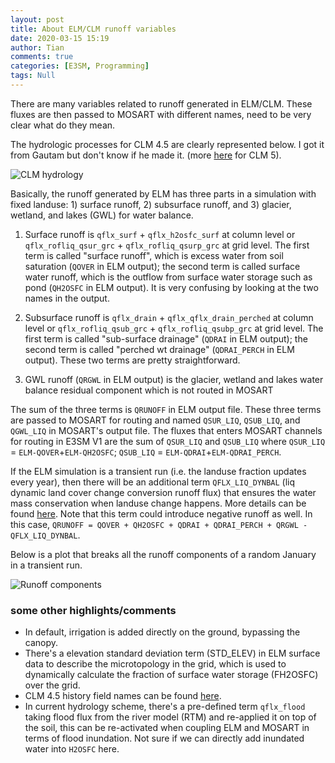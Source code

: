 ```yaml
---
layout: post
title: About ELM/CLM runoff variables
date: 2020-03-15 15:19
author: Tian
comments: true
categories: [E3SM, Programming]
tags: Null
---
```

There are many variables related to runoff generated in ELM/CLM. These fluxes are then passed to MOSART with different names, need to be very clear what do they mean.

The hydrologic processes for CLM 4.5 are clearly represented below. I got it from Gautam but don't know if he made it. (more [here](https://escomp.github.io/ctsm-docs/versions/master/html/tech_note/Hydrology/CLM50_Tech_Note_Hydrology.html) for CLM 5).

![CLM  hydrology](https://simhydro.com/notebook/images/CLM45_hydrology.jpg)

Basically, the runoff generated by ELM has three parts in a simulation with fixed landuse: 1) surface runoff, 2) subsurface runoff, and 3) glacier, wetland, and lakes (GWL) for water balance.

1) Surface runoff is `qflx_surf` + `qflx_h2osfc_surf` at column level or `qflx_rofliq_qsur_grc` + `qflx_rofliq_qsurp_grc` at grid level. The first term is called "surface runoff", which is excess water from soil saturation (`QOVER` in ELM output); the second term is called surface water runoff, which is the outflow from surface water storage such as pond (`QH2OSFC` in ELM output). It is very confusing by looking at the two names in the output.

2) Subsurface runoff is `qflx_drain` + `qflx_qflx_drain_perched` at column level or `qflx_rofliq_qsub_grc` + `qflx_rofliq_qsubp_grc` at grid level. The first term is called "sub-surface drainage" (`QDRAI` in ELM output); the second term is called "perched wt drainage" (`QDRAI_PERCH` in ELM output). These two terms are pretty straightforward. 

3) GWL runoff (`QRGWL` in ELM output) is the glacier, wetland and lakes water balance residual component which is not routed in MOSART

The sum of the three terms is `QRUNOFF` in ELM output file. These three terms are passed to MOSART for routing and named `QSUR_LIQ`, `QSUB_LIQ`, and `QGWL_LIQ` in MOSART's output file. The fluxes that enters MOSART channels for routing in E3SM V1 are the sum of `QSUR_LIQ` and `QSUB_LIQ` where `QSUR_LIQ` = `ELM-QOVER`+`ELM-QH2OSFC`; `QSUB_LIQ` = `ELM-QDRAI`+`ELM-QDRAI_PERCH`.

If the ELM simulation is a transient run (i.e. the landuse fraction updates every year), then there will be an additional term `QFLX_LIQ_DYNBAL` (liq dynamic land cover change conversion runoff flux) that ensures the water mass conservation when landuse change happens. More details can be found [here](https://escomp.github.io/ctsm-docs/versions/release-clm5.0/html/tech_note/Transient_Landcover/CLM50_Tech_Note_Transient_Landcover.html?highlight=dynamic%20land%20cover#water-and-energy-conservation). Note that this term could introduce negative runoff as well. In this case, `QRUNOFF = QOVER + QH2OSFC + QDRAI + QDRAI_PERCH + QRGWL - QFLX_LIQ_DYNBAL`.

Below is a plot that breaks all the runoff components of a random January in a transient run.

![Runoff components](https://simhydro.com/notebook/images/Jan.png)

### some other highlights/comments

- In default, irrigation is added directly on the ground, bypassing the canopy.
- There's a elevation standard deviation term (STD_ELEV) in ELM surface data to describe the microtopology in the grid, which is used to dynamically calculate the fraction of surface water storage (FH2OSFC) over the grid.
- CLM 4.5 history field names can be found [here](http://www.cesm.ucar.edu/models/cesm1.2/clm/models/lnd/clm/bld/namelist_files/history_fields_clm4_5.xml).
- In current hydrology scheme, there's a pre-defined term `qflx_flood` taking flood flux from the river model (RTM) and re-applied it on top of the soil, this can be re-activated when coupling ELM and MOSART in terms of flood inundation. Not sure if we can directly add inundated water into `H2OSFC` here.